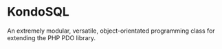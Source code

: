 # KondoSQL
An extremely modular, versatile, object-orientated programming class for extending the PHP PDO library.
